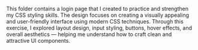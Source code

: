 This folder contains a login page that I created to practice and strengthen my CSS styling skills. The design focuses on creating a visually appealing and user-friendly interface using modern CSS techniques. Through this exercise, I explored layout design, input styling, buttons, hover effects, and overall aesthetics — helping me understand how to craft clean and attractive UI components.
